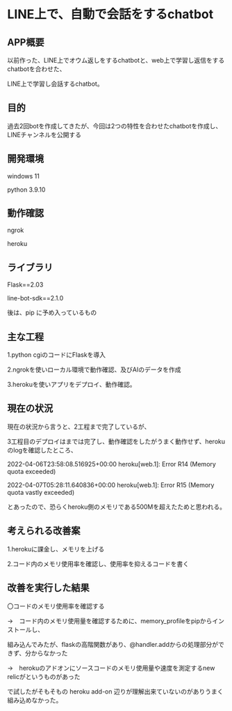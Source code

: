 # LINE上で、自動で会話をするchatbot

## APP概要

以前作った、LINE上でオウム返しをするchatbotと、web上で学習し返信をするchatbotを合わせた、

LINE上で学習し会話するchatbot。



## 目的

過去2回botを作成してきたが、今回は2つの特性を合わせたchatbotを作成し、LINEチャンネルを公開する

## 開発環境

windows 11

python 3.9.10

## 動作確認

ngrok

heroku

## ライブラリ

Flask==2.03

line-bot-sdk==2.1.0

後は、pip に予め入っているもの

## 主な工程

1.python cgiのコードにFlaskを導入

2.ngrokを使いローカル環境で動作確認、及びAIのデータを作成

3.herokuを使いアプリをデプロイ、動作確認。

## 現在の状況

現在の状況から言うと、2工程まで完了しているが、

3工程目のデプロイはまでは完了し、動作確認をしたがうまく動作せず、herokuのlogを確認したところ、



2022-04-06T23:58:08.516925+00:00 heroku[web.1]: Error R14 (Memory quota exceeded)


2022-04-07T05:28:11.640836+00:00 heroku[web.1]: Error R15 (Memory quota vastly exceeded)



とあったので、恐らくheroku側のメモリである500Mを超えたためと思われる。

## 考えられる改善案

1.herokuに課金し、メモリを上げる

2.コード内のメモリ使用率を確認し、使用率を抑えるコードを書く

## 改善を実行した結果

〇コードのメモリ使用率を確認する

→　コード内のメモリ使用量を確認するために、memory_profileをpipからインストールし、

組み込んでみたが、flaskの高階関数があり、@handler.addからの処理部分ができず、分からなかった

→　herokuのアドオンにソースコードのメモリ使用量や速度を測定するnew relicがというものがあった

で試したがそもそもの heroku add-on 辺りが理解出来ていないのがありうまく組み込めなかった。

